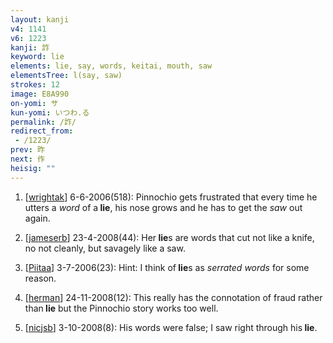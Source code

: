 ```yaml
---
layout: kanji
v4: 1141
v6: 1223
kanji: 詐
keyword: lie
elements: lie, say, words, keitai, mouth, saw
elementsTree: l(say, saw)
strokes: 12
image: E8A990
on-yomi: サ
kun-yomi: いつわ.る
permalink: /詐/
redirect_from:
 - /1223/
prev: 昨
next: 作
heisig: ""
---
```


1) [<a href="http://kanji.koohii.com/profile/wrightak">wrightak</a>] 6-6-2006(518): Pinnochio gets frustrated that every time he utters a <em>word</em> of a<strong> lie</strong>, his nose grows and he has to get the <em>saw</em> out again.

2) [<a href="http://kanji.koohii.com/profile/jameserb">jameserb</a>] 23-4-2008(44): Her<strong> lie</strong>s are words that cut not like a knife, no not cleanly, but savagely like a saw.

3) [<a href="http://kanji.koohii.com/profile/Piitaa">Piitaa</a>] 3-7-2006(23): Hint: I think of<strong> lie</strong>s as <em>serrated words</em> for some reason.

4) [<a href="http://kanji.koohii.com/profile/herman">herman</a>] 24-11-2008(12): This really has the connotation of fraud rather than<strong> lie</strong> but the Pinnochio story works too well.

5) [<a href="http://kanji.koohii.com/profile/nicjsb">nicjsb</a>] 3-10-2008(8): His words were false; I saw right through his<strong> lie</strong>.

